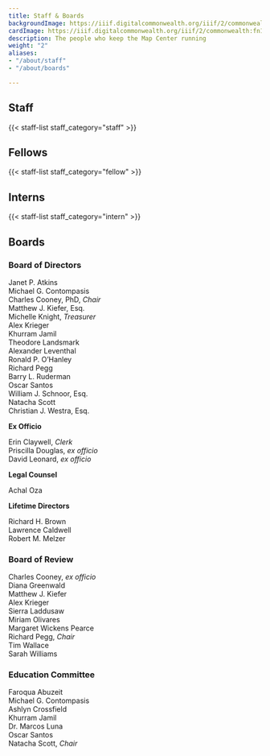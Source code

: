 ```yaml
---
title: Staff & Boards
backgroundImage: https://iiif.digitalcommonwealth.org/iiif/2/commonwealth:x633f9536/5059,2047,4782,3064/1200,/0/default.jpg
cardImage: https://iiif.digitalcommonwealth.org/iiif/2/commonwealth:fn107c46z/5541,3558,1849,978/,300/0/default.jpg
description: The people who keep the Map Center running
weight: "2"
aliases:
- "/about/staff"
- "/about/boards"

---
```

## Staff

{{< staff-list staff_category="staff" >}}

## Fellows

{{< staff-list staff_category="fellow" >}}

## Interns

{{< staff-list staff_category="intern" >}}

## Boards

### Board of Directors

Janet P. Atkins  
Michael G. Contompasis  
Charles Cooney, PhD, _Chair_  
Matthew J. Kiefer, Esq.  
Michelle Knight, _Treasurer_  
Alex Krieger  
Khurram Jamil  
Theodore Landsmark  
Alexander Leventhal  
Ronald P. O’Hanley  
Richard Pegg  
Barry L. Ruderman  
Oscar Santos  
William J. Schnoor, Esq.  
Natacha Scott  
Christian J. Westra, Esq.

**Ex Officio**

Erin Claywell, _Clerk_  
Priscilla Douglas, _ex officio_  
David Leonard, _ex officio_

**Legal Counsel**

Achal Oza

**Lifetime Directors**

Richard H. Brown  
Lawrence Caldwell  
Robert M. Melzer

### Board of Review

Charles Cooney, _ex officio_  
Diana Greenwald  
Matthew J. Kiefer  
Alex Krieger  
Sierra Laddusaw  
Miriam Olivares  
Margaret Wickens Pearce  
Richard Pegg, _Chair_  
Tim Wallace  
Sarah Williams

### Education Committee

Faroqua Abuzeit  
Michael G. Contompasis  
Ashlyn Crossfield  
Khurram Jamil  
Dr. Marcos Luna  
Oscar Santos  
Natacha Scott, _Chair_